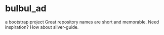 # bulbul_ad
a bootstrap project Great repository names are short and memorable. Need inspiration? How about silver-guide.
